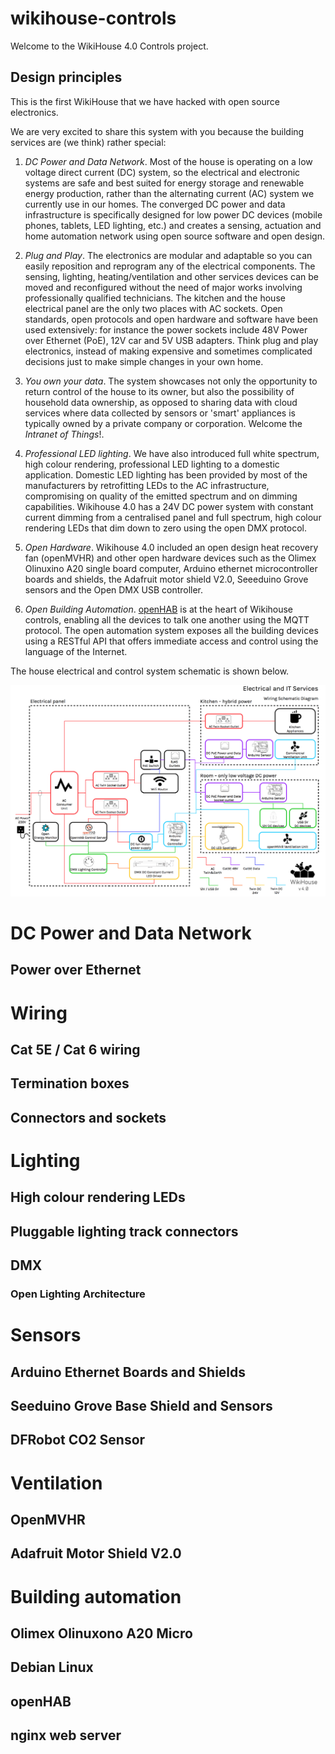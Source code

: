 wikihouse-controls
==================

Welcome to the WikiHouse 4.0 Controls project.

Design principles
-----------------

This is the first WikiHouse that we have hacked with open source electronics.

We are very excited to share this system with you because the building services are (we think) rather special:

1. *DC Power and Data Network*. Most of the house is operating on a low voltage direct current (DC) system, so the electrical and electronic systems are safe and best suited for energy storage and renewable energy production, rather than the alternating current (AC) system we currently use in our homes. The converged DC power and data infrastructure is specifically designed for low power DC devices (mobile phones, tablets, LED lighting, etc.) and creates a sensing, actuation and home automation network using open source software and open design. 

2. *Plug and Play*. The electronics are modular and adaptable so you can easily reposition and reprogram any of the electrical components. The sensing, lighting, heating/ventilation and other services devices can be moved and reconfigured without the need of major works involving professionally qualified technicians. The kitchen and the house electrical panel are the only two places with AC sockets. Open standards, open protocols and open hardware and software have been used extensively: for instance the power sockets include 48V Power over Ethernet (PoE), 12V car and 5V USB adapters. Think plug and play electronics, instead of making expensive and sometimes complicated decisions just to make simple changes in your own home.

3. *You own your data*. The system showcases not only the opportunity to return control of the house to its owner, but also the possibility of household data ownership, as opposed to sharing data with cloud services where data collected by sensors or 'smart' appliances is typically owned by a private company or corporation. Welcome the *Intranet of Things*!.

4. *Professional LED lighting*. We have also introduced full white spectrum, high colour rendering, professional LED lighting to a domestic application. Domestic LED lighting has been provided by most of the manufacturers by retrofitting LEDs to the AC infrastructure, compromising on quality of the emitted spectrum and on dimming capabilities. Wikihouse 4.0 has a 24V DC power system with constant current dimming from a centralised panel and full spectrum, high colour rendering LEDs that dim down to zero using the open DMX protocol.

5. *Open Hardware*. Wikihouse 4.0 included an open design heat recovery fan (openMVHR) and other open hardware devices such as the Olimex Olinuxino A20 single board computer, Arduino ethernet microcontroller boards and shields, the Adafruit motor shield V2.0, Seeeduino Grove sensors and the Open DMX USB controller.

6. *Open Building Automation*. [openHAB](http://www.openhab.org) is at the heart of Wikihouse controls, enabling all the devices to talk one another using the MQTT protocol. The open automation system exposes all the building devices using a RESTful API that offers immediate access and control using the language of the Internet.

The house electrical and control system schematic is shown below.

![Wikihouse 4.0 Control Schematic](https://raw.githubusercontent.com/00/wikihouse-controls/master/pictures/wikihouse_controls_schematic_2014-09-22.png)

# DC Power and Data Network
## Power over Ethernet

# Wiring
## Cat 5E / Cat 6 wiring
## Termination boxes
## Connectors and sockets

# Lighting
## High colour rendering LEDs
## Pluggable lighting track connectors
## DMX
### Open Lighting Architecture

# Sensors
## Arduino Ethernet Boards and Shields
## Seeduino Grove Base Shield and Sensors
## DFRobot CO2 Sensor

# Ventilation
## OpenMVHR
## Adafruit Motor Shield V2.0

# Building automation
## Olimex Olinuxono A20 Micro
## Debian Linux
## openHAB
## nginx web server





